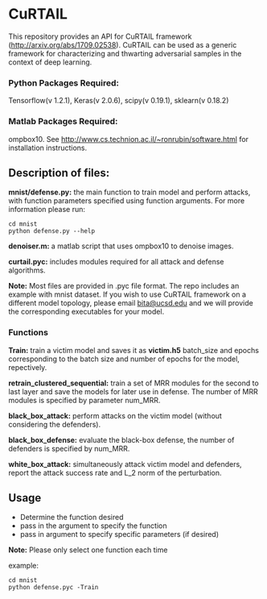 # CuRTAIL

This repository provides an API for CuRTAIL framework (http://arxiv.org/abs/1709.02538). CuRTAIL can be used as a generic framework for characterizing and thwarting  adversarial samples in the context of deep learning.


### Python Packages Required:
Tensorflow(v 1.2.1), Keras(v 2.0.6), scipy(v 0.19.1), sklearn(v 0.18.2)

### Matlab Packages Required:
ompbox10. See http://www.cs.technion.ac.il/~ronrubin/software.html for installation instructions.


## Description of files:

**mnist/defense.py:** the main function to train model and perform attacks, with function parameters specified using function arguments. For more information please run:
```
cd mnist
python defense.py --help
```

**denoiser.m:** a matlab script that uses ompbox10 to denoise images.

**curtail.pyc:** includes modules required for all attack and defense algorithms.

**Note:** Most files are provided in .pyc file format. The repo includes an example with mnist dataset. If you wish to use CuRTAIL framework on a different model topology, please email bita@ucsd.edu and we will provide the corresponding executables for your model.


### Functions

**Train:** train a victim model and saves it as **victim.h5** batch_size and epochs corresponding to the batch size and number of epochs for the model, repectively.

**retrain_clustered_sequential:** train a set of MRR modules for the second to last layer and save the models for later use in defense. The number of MRR modules is specified by parameter num_MRR.

**black_box_attack:** perform attacks on the victim model (without considering the defenders).

**black_box_defense:** evaluate the black-box defense, the number of defenders is specified by num_MRR.

**white_box_attack:** simultaneously attack victim model and defenders, report the attack success rate and L_2 norm of the perturbation.


## Usage

* Determine the function desired
* pass in the argument to specify the function
* pass in argument to specify specific parameters (if desired)

**Note:** Please only select one function each time

example:
```
cd mnist
python defense.pyc -Train
```
